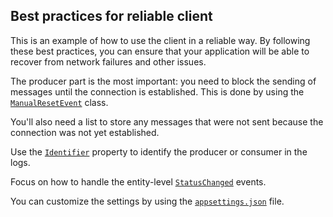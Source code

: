 Best practices for reliable client
----------------------------------

This is an example of how to use the client in a reliable way. By following these best practices, you can ensure
that your application will be able to recover from network failures and other issues.

The producer part is the most important: you need to block the sending of messages until the connection is established.
This is done by using the [
`ManualResetEvent`](https://github.com/rabbitmq/rabbitmq-stream-dotnet-client/blob/f3b131cf6688843f2d91854a9d35ebc91be54090/docs/ReliableClient/BestPracticesClient.cs#L251)
class.

You'll also need a list to store any messages that were not sent because the connection was not yet established.

Use the [
`Identifier`](https://github.com/rabbitmq/rabbitmq-stream-dotnet-client/blob/f3b131cf6688843f2d91854a9d35ebc91be54090/docs/ReliableClient/BestPracticesClient.cs#L193-L254)
property to identify the producer or consumer in the logs.

Focus on how to handle the entity-level [
`StatusChanged`](https://github.com/rabbitmq/rabbitmq-stream-dotnet-client/blob/f3b131cf6688843f2d91854a9d35ebc91be54090/docs/ReliableClient/BestPracticesClient.cs#L279-L309)
events.

You can customize the settings by using the [
`appsettings.json`](https://github.com/rabbitmq/rabbitmq-stream-dotnet-client/blob/f3b131cf6688843f2d91854a9d35ebc91be54090/docs/ReliableClient/appsettings.json)
file.
